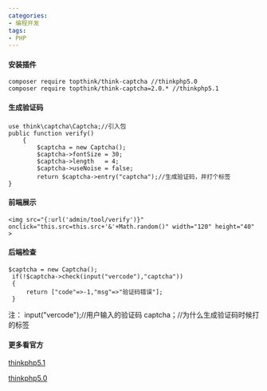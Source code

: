 ```yaml
---
categories: 
- 编程开发
tags:
- PHP
---
```

#### 安装插件

```
composer require topthink/think-captcha //thinkphp5.0
composer require topthink/think-captcha=2.0.* //thinkphp5.1
```



#### 生成验证码

```
use think\captcha\Captcha;//引入包
public function verify()
    {
        $captcha = new Captcha();
        $captcha->fontSize = 30;
        $captcha->length   = 4;
        $captcha->useNoise = false;
        return $captcha->entry("captcha");//生成验证码，并打个标签
}
```

#### 前端展示

```
<img src="{:url('admin/tool/verify')}" onclick="this.src=this.src+'&'+Math.random()" width="120" height="40" >
```

#### 后端检查

```
$captcha = new Captcha();
 if(!$captcha->check(input("vercode"),"captcha"))
 {
 	 return ["code"=>-1,"msg"=>"验证码错误"];
 }
```

注：
input("vercode");//用户输入的验证码
captcha；//为什么生成验证码时候打的标签



#### 更多看官方

[thinkphp5.1](https://www.kancloud.cn/manual/thinkphp5_1/354122)

[thinkphp5.0](https://www.kancloud.cn/manual/thinkphp5/154295)

